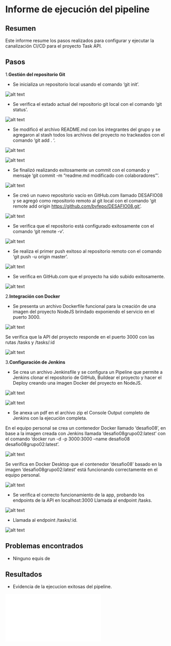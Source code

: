 # Informe de ejecución del pipeline

## Resumen

Este informe resume los pasos realizados para configurar y ejecutar la canalización CI/CD para el proyecto Task API.

## Pasos

1.**Gestión del repositorio Git**

- Se inicializa un repositorio local usando el comando ‘git init’.

![alt text](assets/images/repo_img01.png)

- Se verifica el estado actual del repositorio git local con el comando ‘git status’.

![alt text](assets/images/repo_img02.png)

- Se modificó el archivo README.md con los integrantes del grupo y se agregaron al stash todos los archivos del proyecto no trackeados con el comando ‘git add . ‘.

![alt text](assets/images/repo_img03.png)

![alt text](assets/images/repo_img04.png)

- Se finalizó realizando exitosamente un commit con el comando y mensaje ‘git commit -m “readme.md modificado con colaboradores”’.

![alt text](assets/images/repo_img05.png)

- Se creó un nuevo repositorio vacío en GitHub.com llamado DESAFIO08 y se agregó como repositorio remoto al git local con el comando ‘git remote add origin https://github.com/byfepo/DESAFIO08.git’.

![alt text](assets/images/image.png)

- Se verifica que el repositorio está configurado exitosamente con el comando ‘git remote -v’.

![alt text](assets/images/image-1.png)

- Se realiza el primer push exitoso al repositorio remoto con el comando ‘git push -u origin master’.

![alt text](assets/images/image-2.png)

- Se verifica en GitHub.com que el proyecto ha sido subido exitosamente.

![alt text](assets/images/image-3.png)

2.**Integración con Docker**

- Se presenta un archivo Dockerfile funcional para la creación de una imagen del proyecto NodeJS brindado exponiendo el servicio en el puerto 3000.

![alt text](assets/images/image-4.png)

Se verifica que la API del proyecto responde en el puerto 3000 con las rutas /tasks y /tasks/:id

![alt text](assets/images/image-5.png)

3.**Configuración de Jenkins**

- Se crea un archivo Jenkinsfile y se configura un Pipeline que permite a Jenkins clonar el repositorio de GitHub, Buildear el proyecto y hacer el Deploy creando una imagen Docker del proyecto en NodeJS.

![alt text](assets/images/image-6.png)

![alt text](assets/images/image-7.png)

* Se anexa un pdf en el archivo zip el Console Output completo de Jenkins con la ejecución completa. 

En el equipo personal se crea un contenedor Docker llamado ‘desafio08’, en base a la imagen creada con Jenkins llamada ‘desafio08grupo02:latest’ con el comando ‘docker run -d -p 3000:3000 –name desafio08 desafio08grupo02:latest’.

![alt text](assets/images/image-8.png)

Se verifica en Docker Desktop que el contenedor ‘desafio08’ basado en la imagen ‘desafio08grupo02:latest‘ está funcionando correctamente en el equipo personal.

![alt text](assets/images/image-9.png)

- Se verifica el correcto funcionamiento de la app, probando los endpoints de la API en localhost:3000 Llamada al endpoint /tasks.

![alt text](assets/images/image-10.png)

- Llamada al endpoint /tasks/:id.

![alt text](assets/images/image-11.png)

## Problemas encontrados

- Ninguno equis de

## Resultados

- Evidencia de la ejecucion exitosas del pipeline.

![Captura pipeline](<assets/reports/Reporte pipeline.pdf>)
